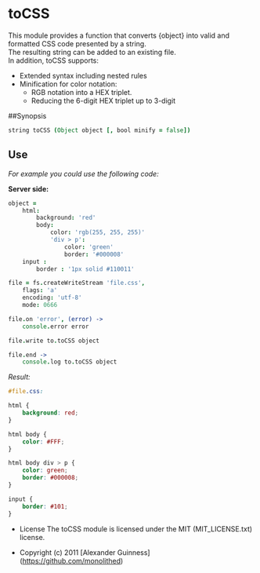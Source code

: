 # toCSS

This module provides a function that converts {object} into valid and formatted CSS code presented by a string. <br />
The resulting string can be added to an existing file. <br />
In addition, toCSS supports:

* Extended syntax including nested rules
* Minification for color notation:
    * RGB notation into a HEX triplet.
    * Reducing the 6-digit HEX triplet up to 3-digit

##Synopsis

```coffeescript
string toCSS (Object object [, bool minify = false])
```

## Use
*For example you could use the following code:*

**Server side:**

```coffeescript
object =
    html:
        background: 'red'
        body:
            color: 'rgb(255, 255, 255)'
            'div > p':
                color: 'green'
                border: '#000008'
    input :
        border : '1px solid #110011'

file = fs.createWriteStream 'file.css',
    flags: 'a'
    encoding: 'utf-8'
    mode: 0666

file.on 'error', (error) ->
    console.error error

file.write to.toCSS object

file.end ->
    console.log to.toCSS object
```
*Result:*

```css
#file.css:

html {
    background: red;
}

html body {
    color: #FFF;
}

html body div > p {
    color: green;
    border: #000008;
}

input {
    border: #101;
}
```

* License
    The toCSS module is licensed under the MIT (MIT_LICENSE.txt) license.

* Copyright (c) 2011 [Alexander Guinness] (https://github.com/monolithed)